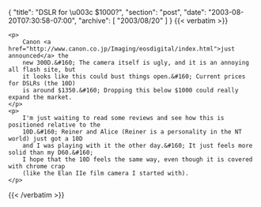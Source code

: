 {
  "title": "DSLR for \u003c $1000?",
  "section": "post",
  "date": "2003-08-20T07:30:58-07:00",
  "archive": [
    "2003/08/20"
  ]
}
{{< verbatim >}}

    <p>
        Canon <a href="http://www.canon.co.jp/Imaging/eosdigital/index.html">just announced</a> the
        new 300D.&#160; The camera itself is ugly, and it is an annoying all flash site, but
        it looks like this could bust things open.&#160; Current prices for DSLRs (the 10D)
        is around $1350.&#160; Dropping this below $1000 could really expand the market.
    </p>
    <p>
        I'm just waiting to read some reviews and see how this is positioned relative to the
        10D.&#160; Reiner and Alice (Reiner is a personality in the NT world) just got a 10D
        and I was playing with it the other day.&#160; It just feels more solid than my D60.&#160;
        I hope that the 10D feels the same way, even though it is covered with chrome crap
        (like the Elan IIe film camera I started with).
    </p>

{{< /verbatim >}}
